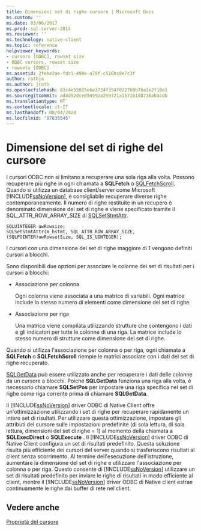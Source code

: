 ```yaml
---
title: Dimensioni set di righe cursore | Microsoft Docs
ms.custom: ''
ms.date: 03/06/2017
ms.prod: sql-server-2014
ms.reviewer: ''
ms.technology: native-client
ms.topic: reference
helpviewer_keywords:
- cursors [ODBC], rowset size
- ODBC cursors, rowset size
- rowsets [ODBC]
ms.assetid: 2febe2ae-fdc1-490e-a79f-c516bc8e7c3f
author: rothja
ms.author: jroth
ms.openlocfilehash: 83c4e55025e6e3724f354f022760b7ba1e2f10e1
ms.sourcegitcommit: ad4d92dce894592a259721a1571b1d8736abacdb
ms.translationtype: MT
ms.contentlocale: it-IT
ms.lasthandoff: 08/04/2020
ms.locfileid: "87635545"
---
```

# <a name="cursor-rowset-size"></a>Dimensione del set di righe del cursore
  I cursori ODBC non si limitano a recuperare una sola riga alla volta. Possono recuperare più righe in ogni chiamata a **SQLFetch** o [SQLFetchScroll](../../native-client-odbc-api/sqlfetchscroll.md). Quando si utilizza un database client/server come Microsoft [!INCLUDE[ssNoVersion](../../../includes/ssnoversion-md.md)], è consigliabile recuperare diverse righe contemporaneamente. Il numero di righe restituite in un recupero è denominato dimensione del set di righe e viene specificato tramite il SQL_ATTR_ROW_ARRAY_SIZE di [SQLSetStmtAttr](../../native-client-odbc-api/sqlsetstmtattr.md).  
  
```  
SQLUINTEGER uwRowsize;  
SQLSetStmtAttr(m_hstmt, SQL_ATTR_ROW_ARRAY_SIZE, (SQLPOINTER)uwRowsetSize, SQL_IS_UINTEGER);  
```  
  
 I cursori con una dimensione del set di righe maggiore di 1 vengono definiti cursori a blocchi.  
  
 Sono disponibili due opzioni per associare le colonne dei set di risultati per i cursori a blocchi:  
  
-   Associazione per colonna  
  
     Ogni colonna viene associata a una matrice di variabili. Ogni matrice include lo stesso numero di elementi come dimensione del set di righe.  
  
-   Associazione per riga  
  
     Una matrice viene compilata utilizzando strutture che contengono i dati e gli indicatori per tutte le colonne di una riga. La matrice include lo stesso numero di strutture come dimensione del set di righe.  
  
 Quando si utilizza l'associazione per colonna o per riga, ogni chiamata a **SQLFetch** o **SQLFetchScroll** riempie le matrici associate con i dati del set di righe recuperato.  
  
 [SQLGetData](../../native-client-odbc-api/sqlgetdata.md) può essere utilizzato anche per recuperare i dati delle colonne da un cursore a blocchi. Poiché **SQLGetData** funziona una riga alla volta, è necessario chiamare **SQLSetPos** per impostare una riga specifica nel set di righe come riga corrente prima di chiamare **SQLGetData**.  
  
 Il [!INCLUDE[ssNoVersion](../../../includes/ssnoversion-md.md)] driver ODBC di Native Client offre un'ottimizzazione utilizzando i set di righe per recuperare rapidamente un intero set di risultati. Per utilizzare questa ottimizzazione, impostare gli attributi del cursore sulle impostazioni predefinite (di sola lettura, di sola lettura, dimensioni del set di righe = 1) al momento della chiamata a **SQLExecDirect** o **SQLExecute** . Il [!INCLUDE[ssNoVersion](../../../includes/ssnoversion-md.md)] driver ODBC di Native Client configura un set di risultati predefinito. Questa soluzione risulta più efficiente dei cursori del server quando si trasferiscono risultati al client senza scorrimento. Al termine dell'esecuzione dell'istruzione, aumentare la dimensione del set di righe e utilizzare l'associazione per colonna o per riga. Questo consente di [!INCLUDE[ssNoVersion](../../../includes/ssnoversion-md.md)] utilizzare un set di risultati predefinito per inviare le righe di risultati in modo efficiente al client, mentre il [!INCLUDE[ssNoVersion](../../../includes/ssnoversion-md.md)] driver ODBC di Native client estrae continuamente le righe dai buffer di rete nel client.  
  
## <a name="see-also"></a>Vedere anche  
 [Proprietà del cursore](cursor-properties.md)  
  
  
